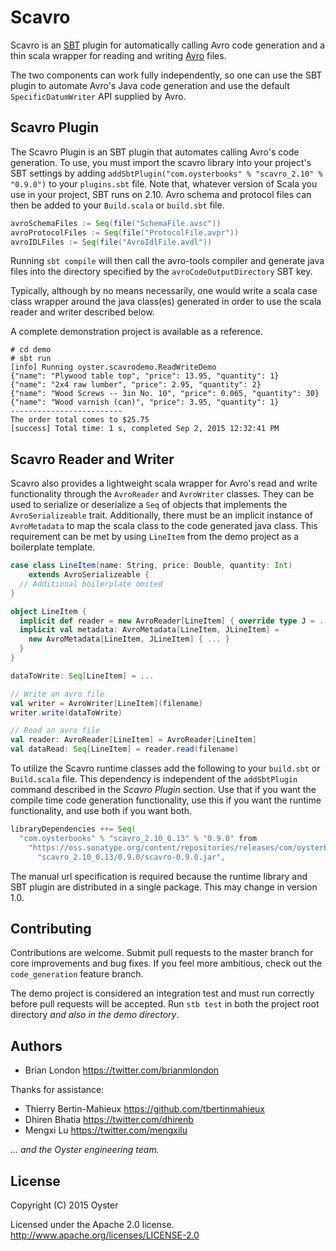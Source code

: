 # Scavro

Scavro is an [SBT](http://www.scala-sbt.org/) plugin for automatically calling
Avro code generation and a thin scala wrapper for reading and writing
[Avro](http://avro.apache.org/) files.

The two components can work fully independently, so one can use the SBT plugin
to automate Avro's Java code generation and use the default
`SpecificDatumWriter` API supplied by Avro.


## Scavro Plugin

The Scavro Plugin is an SBT plugin that automates calling Avro's code
generation.  To use, you must import the scavro library into your project's SBT
settings by adding
`addSbtPlugin("com.oysterbooks" % "scavro_2.10" % "0.9.0")` to your
`plugins.sbt` file. Note that, whatever version of Scala you use in your
project, SBT runs on 2.10.  Avro schema and protocol files can then be added to
your `Build.scala` or `build.sbt` file.

```scala
avroSchemaFiles := Seq(file("SchemaFile.avsc"))
avroProtocolFiles := Seq(file("ProtocolFile.avpr"))
avroIDLFiles := Seq(file("AvroIdlFile.avdl"))
```

Running `sbt compile` will then call the avro-tools compiler and generate java
files into the directory specified by the `avroCodeOutputDirectory` SBT key.

Typically, although by no means necessarily, one would write a scala case class 
wrapper around the java class(es) generated in order to use the scala reader and
writer described below.

A complete demonstration project is available as a reference. 

    # cd demo
    # sbt run
    [info] Running oyster.scavrodemo.ReadWriteDemo
    {"name": "Plywood table top", "price": 13.95, "quantity": 1}
    {"name": "2x4 raw lumber", "price": 2.95, "quantity": 2}
    {"name": "Wood Screws -- 3in No. 10", "price": 0.065, "quantity": 30}
    {"name": "Wood varnish (can)", "price": 3.95, "quantity": 1}
    -------------------------
    The order total comes to $25.75
    [success] Total time: 1 s, completed Sep 2, 2015 12:32:41 PM


## Scavro Reader and Writer

Scavro also provides a lightweight scala wrapper for Avro's read and write
functionality through the `AvroReader` and `AvroWriter` classes.  They can be
used to serialize or deserialize a `Seq` of objects that implements the
`AvroSerializeable` trait.  Additionally, there must be an implicit instance of
`AvroMetadata` to map the scala class to the code generated java class.  This
requirement can be met by using `LineItem` from the demo project as a
boilerplate template.

```scala
case class LineItem(name: String, price: Double, quantity: Int) 
    extends AvroSerializeable {
  // Additional boilerplate omited
}

object LineItem {
  implicit def reader = new AvroReader[LineItem] { override type J = ... }
  implicit val metadata: AvroMetadata[LineItem, JLineItem] = 
    new AvroMetadata[LineItem, JLineItem] { ... }
  }
}

dataToWrite: Seq[LineItem] = ...

// Write an avro file
val writer = AvroWriter[LineItem](filename)
writer.write(dataToWrite)

// Read an avro file
val reader: AvroReader[LineItem] = AvroReader[LineItem]
val dataRead: Seq[LineItem] = reader.read(filename)
```

To utilize the Scavro runtime classes add the following to your `build.sbt` or
`Build.scala` file.  This dependency is independent of the `addSbtPlugin`
command described in the _Scavro Plugin_ section.  Use that if you want the
compile time code generation functionality, use this if you want the runtime
functionality, and use both if you want both.

```scala
libraryDependencies ++= Seq(
  "com.oysterbooks" % "scavro_2.10_0.13" % "0.9.0" from
    "https://oss.sonatype.org/content/repositories/releases/com/oysterbooks/" +
      "scavro_2.10_0.13/0.9.0/scavro-0.9.0.jar",
```

The manual url specification is required because the runtime library and SBT
plugin are distributed in a single package.  This may change in version 1.0.


## Contributing

Contributions are welcome.  Submit pull requests to the master branch for core 
improvements and bug fixes.  If you feel more ambitious, check out the 
`code_generation` feature branch.

The demo project is considered an integration test and must run correctly before
pull requests will be accepted.  Run `stb test` in both the project root
directory *and also in the demo directory*.


## Authors

* Brian London <https://twitter.com/brianmlondon>

Thanks for assistance:

* Thierry Bertin-Mahieux <https://github.com/tbertinmahieux>
* Dhiren Bhatia <https://twitter.com/dhirenb>
* Mengxi Lu <https://twitter.com/mengxilu>

*... and the Oyster engineering team.*


## License

Copyright (C) 2015 Oyster

Licensed under the Apache 2.0 license. 
http://www.apache.org/licenses/LICENSE-2.0
